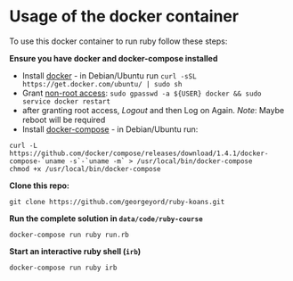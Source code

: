 # Usage of the docker container

To use this docker container to run ruby follow these steps:

**Ensure you have docker and docker-compose installed**

- Install [docker](https://docs.docker.com/installation/ubuntulinux/) - in Debian/Ubuntu run `curl -sSL https://get.docker.com/ubuntu/ | sudo sh`
- Grant [non-root access](https://docs.docker.com/installation/ubuntulinux/#giving-non-root-access): `sudo gpasswd -a ${USER} docker && sudo service docker restart`
- after granting root access, *Logout* and then Log on Again. *Note*: Maybe reboot will be required
- Install [docker-compose](https://docs.docker.com/compose/) - in Debian/Ubuntu run:
```
curl -L https://github.com/docker/compose/releases/download/1.4.1/docker-compose-`uname -s`-`uname -m` > /usr/local/bin/docker-compose
chmod +x /usr/local/bin/docker-compose
```

**Clone this repo:**

```
git clone https://github.com/georgeyord/ruby-koans.git
```


**Run the complete solution in `data/code/ruby-course`**

```
docker-compose run ruby run.rb
```

**Start an interactive ruby shell (`irb`)**

```
docker-compose run ruby irb
```
